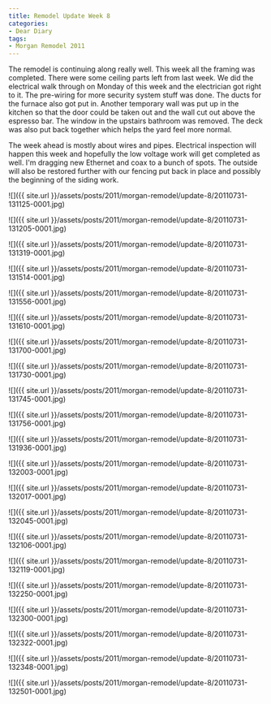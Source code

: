 ```yaml
---
title: Remodel Update Week 8
categories:
- Dear Diary
tags:
- Morgan Remodel 2011
---
```


The remodel is continuing along really well. This week all the framing was completed. There were some ceiling parts left from last week. We did the electrical walk through on Monday of this week and the electrician got right to it. The pre-wiring for more security system stuff was done. The ducts for the furnace also got put in. Another temporary wall was put up in the kitchen so that the door could be taken out and the wall cut out above the espresso bar. The window in the upstairs bathroom was removed. The deck was also put back together which helps the yard feel more normal.

The week ahead is mostly about wires and pipes. Electrical inspection will happen this week and hopefully the low voltage work will get completed as well. I'm dragging new Ethernet and coax to a bunch of spots. The outside will also be restored further with our fencing put back in place and possibly the beginning of the siding work.

![]({{ site.url }}/assets/posts/2011/morgan-remodel/update-8/20110731-131125-0001.jpg)

![]({{ site.url }}/assets/posts/2011/morgan-remodel/update-8/20110731-131205-0001.jpg)

![]({{ site.url }}/assets/posts/2011/morgan-remodel/update-8/20110731-131319-0001.jpg)

![]({{ site.url }}/assets/posts/2011/morgan-remodel/update-8/20110731-131514-0001.jpg)

![]({{ site.url }}/assets/posts/2011/morgan-remodel/update-8/20110731-131556-0001.jpg)

![]({{ site.url }}/assets/posts/2011/morgan-remodel/update-8/20110731-131610-0001.jpg)

![]({{ site.url }}/assets/posts/2011/morgan-remodel/update-8/20110731-131700-0001.jpg)

![]({{ site.url }}/assets/posts/2011/morgan-remodel/update-8/20110731-131730-0001.jpg)

![]({{ site.url }}/assets/posts/2011/morgan-remodel/update-8/20110731-131745-0001.jpg)

![]({{ site.url }}/assets/posts/2011/morgan-remodel/update-8/20110731-131756-0001.jpg)

![]({{ site.url }}/assets/posts/2011/morgan-remodel/update-8/20110731-131936-0001.jpg)

![]({{ site.url }}/assets/posts/2011/morgan-remodel/update-8/20110731-132003-0001.jpg)

![]({{ site.url }}/assets/posts/2011/morgan-remodel/update-8/20110731-132017-0001.jpg)

![]({{ site.url }}/assets/posts/2011/morgan-remodel/update-8/20110731-132045-0001.jpg)

![]({{ site.url }}/assets/posts/2011/morgan-remodel/update-8/20110731-132106-0001.jpg)

![]({{ site.url }}/assets/posts/2011/morgan-remodel/update-8/20110731-132119-0001.jpg)

![]({{ site.url }}/assets/posts/2011/morgan-remodel/update-8/20110731-132250-0001.jpg)

![]({{ site.url }}/assets/posts/2011/morgan-remodel/update-8/20110731-132300-0001.jpg)

![]({{ site.url }}/assets/posts/2011/morgan-remodel/update-8/20110731-132322-0001.jpg)

![]({{ site.url }}/assets/posts/2011/morgan-remodel/update-8/20110731-132348-0001.jpg)

![]({{ site.url }}/assets/posts/2011/morgan-remodel/update-8/20110731-132501-0001.jpg)

